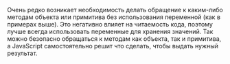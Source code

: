 Очень редко возникает необходимость делать обращение к каким-либо методам объекта или примитива без использования переменной (как в примерах выше). Это негативно влияет на читаемость кода, поэтому лучше всегда использовать переменные для хранения значений. Так можно безопасно обращаться к методам как объекта, так и примитива, а JavaScript самостоятельно решит что сделать, чтобы выдать нужный результат.
